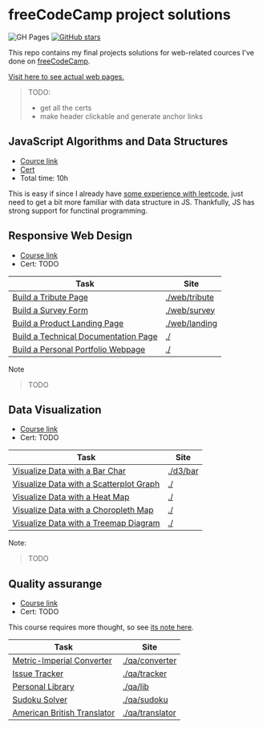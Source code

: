 # freeCodeCamp project solutions

![GH Pages](https://github.com/letientai299/freecodecamp/actions/workflows/gh-pages.yml/badge.svg)
[![GitHub stars](https://img.shields.io/github/stars/letientai299/freecodecamp?style=social&label=Star&maxAge=2592000)](https://GitHub.com/letientai299/freecodecamp/stargazers/)

This repo contains my final projects solutions for web-related cources I've done
on [freeCodeCamp][fcc].

[Visit here to see actual web pages.](https://letientai.io/freecodecamp/)

> TODO:
>
> - get all the certs
> - make header clickable and generate anchor links

## JavaScript Algorithms and Data Structures

- [Cource link][fcc_algo]
- [Cert](https://www.freecodecamp.org/certification/letientai299/javascript-algorithms-and-data-structures)
- Total time: 10h

This is easy if since I already have
[some experience with leetcode](https://github.com/letientai299/leetcode), just
need to get a bit more familiar with data structure in JS. Thankfully, JS has
strong support for functinal programming.

## Responsive Web Design

- [Course link][fcc_web]
- Cert: TODO

| Task                                                    | Site                           |
| ------------------------------------------------------- | ------------------------------ |
| [Build a Tribute Page][fcc_web_tribute]                 | [./web/tribute](./web/tribute) |
| [Build a Survey Form][fcc_web_survey]                   | [./web/survey](./web/survey)   |
| [Build a Product Landing Page][fcc_web_landing]         | [./web/landing](./web/landing) |
| [Build a Technical Documentation Page][fcc_web_doc]     | [./](./)                       |
| [Build a Personal Portfolio Webpage][fcc_web_portfolio] | [./](./)                       |

Note

> TODO

## Data Visualization

- [Course link][fcc_web]
- Cert: TODO

| Task                                                          | Site                 |
| ------------------------------------------------------------- | -------------------- |
| [Visualize Data with a Bar Char][fcc_d3_bar]                  | [./d3/bar](./d3/bar) |
| [Visualize Data with a Scatterplot Graph][fcc_d3_scatterplot] | [./](./)             |
| [Visualize Data with a Heat Map][fcc_d3_heat]                 | [./](./)             |
| [Visualize Data with a Choropleth Map][fcc_d3_choropleth]     | [./](./)             |
| [Visualize Data with a Treemap Diagram][fcc_d3_treemap]       | [./](./)             |

Note:

> TODO

## Quality assurange

- [Course link][fcc_qa]
- Cert: TODO

This course requires more thought, so see [its note here](./qa/).

| Task                                             | Site                               |
| ------------------------------------------------ | ---------------------------------- |
| [Metric-Imperial Converter][fcc_qa_converter]    | [./qa/converter](./qa/converter)   |
| [Issue Tracker][fcc_qa_tracker]                  | [./qa/tracker](./qa/tracker)       |
| [Personal Library][fcc_qa_lib]                   | [./qa/lib](./qa/lib)               |
| [Sudoku Solver][fcc_qa_sudoku]                   | [./qa/sudoku](./qa/sudoku)         |
| [American British Translator][fcc_qa_translator] | [./qa/translator](./qa/translator) |

<!-- ref -->

[fcc]: https://www.freecodecamp.org/
[fcc_algo]:
  https://www.freecodecamp.org/learn/javascript-algorithms-and-data-structures/

<!-- ==================== -->

[fcc_web]: https://www.freecodecamp.org/learn/responsive-web-design/
[fcc_web_tribute]:
  https://www.freecodecamp.org/learn/responsive-web-design/responsive-web-design-projects/build-a-tribute-page
[fcc_web_survey]:
  https://www.freecodecamp.org/learn/responsive-web-design/responsive-web-design-projects/build-a-survey-form
[fcc_web_landing]:
  https://www.freecodecamp.org/learn/responsive-web-design/responsive-web-design-projects/build-a-product-landing-page
[fcc_web_doc]:
  https://www.freecodecamp.org/learn/responsive-web-design/responsive-web-design-projects/build-a-technical-documentation-page
[fcc_web_portfolio]:
  https://www.freecodecamp.org/learn/responsive-web-design/responsive-web-design-projects/build-a-personal-portfolio-webpage

<!-- ==================== -->

[fcc_d3]: https://www.freecodecamp.org/learn/data-visualization/
[fcc_d3_bar]:
  https://www.freecodecamp.org/learn/data-visualization/data-visualization-projects/visualize-data-with-a-bar-chart
[fcc_d3_scatterplot]:
  https://www.freecodecamp.org/learn/data-visualization/data-visualization-projects/visualize-data-with-a-scatterplot-graph
[fcc_d3_heat]:
  https://www.freecodecamp.org/learn/data-visualization/data-visualization-projects/visualize-data-with-a-heat-map
[fcc_d3_choropleth]:
  https://www.freecodecamp.org/learn/data-visualization/data-visualization-projects/visualize-data-with-a-choropleth-map
[fcc_d3_treemap]:
  https://www.freecodecamp.org/learn/data-visualization/data-visualization-projects/visualize-data-with-a-treemap-diagram

<!-- ==================== -->

[fcc_qa]: https://www.freecodecamp.org/learn/quality-assurance
[fcc_qa_converter]:
  https://www.freecodecamp.org/learn/quality-assurance/quality-assurance-projects/metric-imperial-converter
[fcc_qa_tracker]:
  https://www.freecodecamp.org/learn/quality-assurance/quality-assurance-projects/issue-tracker
[fcc_qa_lib]:
  https://www.freecodecamp.org/learn/quality-assurance/quality-assurance-projects/personal-library
[fcc_qa_sudoku]:
  https://www.freecodecamp.org/learn/quality-assurance/quality-assurance-projects/sudoku-solver
[fcc_qa_translator]:
  https://www.freecodecamp.org/learn/quality-assurance/quality-assurance-projects/american-british-translator
